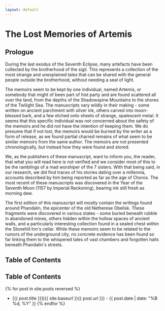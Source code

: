 ```yaml
---
layout: default
---
```


# The Lost Memories of Artemis

## Prologue

During the last exodus of the Seventh Eclipse, many artefacts have been collected by the brotherhood of the sigil. This represents a collection of the most strange and unexplained tales that can be shared with the general people outside the brotherhood, without needing a seal of light.

The memoirs seem to be kept by one individual, named Artemis, or somebody that might of been part of hist party and are found scattered all over the land, from the depths of the Shadowspine Mountains to the shores of the Twilight Sea. The manuscripts vary wildly in their making - some written on ancient parchment with silver ink, others carved into moon-blessed bark, and a few etched onto sheets of strange, opalescent metal. It seems that this specific individual was not concerned about the safety of the memoirs and he did not have the intention of keeping them. We do presume that if not lost, the memoirs would be burned by the writer as a form of release, as we found partial charred remains of what seem to be similar memoirs from the same author. The memoirs are not presented chronologically, but instead how they were found and stored.

We, as the publishers of these manuscript, want to inform you, the reader, that what you will read here is not verified and we consider most of this to be the ramblings of a mad worshiper of the 7 sisters. With that being said, in our research, we did find traces of his stories dating over a millennia, accounts described by him being reported as far as the age of Choros. The most recent of these manuscripts was discovered in the Year of the Seventh Moon (1157 by Imperial Reckoning), bearing ink still fresh as morning dew.

The first edition of this manuscript will mostly contain the writings found around Phandalin, the epicenter of the old Netherese Obelisk. These fragments were discovered in various states - some buried beneath rubble in abandoned mines, others hidden within the hollow spaces of ancient walls, and a particularly interesting collection found in a sealed chest within the Stonehill Inn's cellar. While these memoirs seem to be related to the rumors of the underground city, no concrete evidence has been found so far linking them to the whispered tales of vast chambers and forgotten halls beneath Phandalin's streets.

## Table of Contents

## Table of Contents

{% for post in site.posts reversed %}
* [{{ post.title }}]({{ site.baseurl }}{{ post.url }}) - {{ post.date | date: "%B %d, %Y" }}
{% endfor %}
